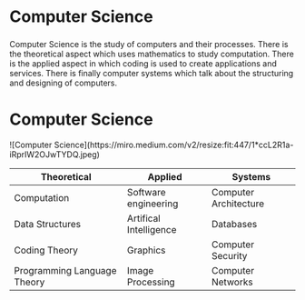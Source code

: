 # Computer Science

###
Computer Science is the study of computers and their processes. There is the theoretical aspect which uses mathematics to study computation. There is the applied aspect in which coding is used to create applications and services. There is finally computer systems which talk about the structuring and designing of computers.

<h1>Computer Science</h1>
![Computer Science](https://miro.medium.com/v2/resize:fit:447/1*ccL2R1a-iRprIW2OJwTYDQ.jpeg)

| Theoretical                | Applied                | Systems               |
|----------------------------|------------------------|-----------------------|
|Computation                 | Software engineering   | Computer Architecture |
|Data Structures             | Artifical Intelligence | Databases             |
|Coding Theory               | Graphics               | Computer Security     |
|Programming Language Theory | Image Processing       | Computer Networks     |
